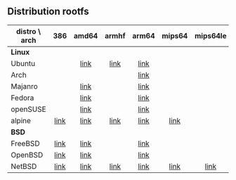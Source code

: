 ## Distribution rootfs

| distro \ arch |    386     |   amd64    |   armhf    |   arm64    |   mips64   |  mips64le  |  ppc64le   |  riscv64   |   s390x    |
| ------------- | :--------: | :--------: | :--------: | :--------: | :--------: | :--------: | :--------: | :--------: | :--------: |
| **Linux**     |
| Ubuntu        |   [][a1]   | [link][a2] | [link][a3] | [link][a4] |   [][a5]   |   [][a6]   | [link][a7] | [link][a8] | [link][a9] |
| Arch          |   [][b1]   |   [][b2]   |   [][b3]   | [link][b4] |   [][b5]   |   [][b6]   |   [][b7]   |   [][b8]   |   [][b9]   |
| Majanro       |   [][c1]   | [link][c2] |   [][c3]   | [link][c4] |   [][c5]   |   [][c6]   |   [][c7]   |   [][c8]   |   [][c9]   |
| Fedora        |   [][d1]   | [link][d2] |   [][d3]   | [link][d4] |   [][d5]   |   [][d6]   | [link][d7] |   [][d8]   | [link][d9] |
| openSUSE      |   [][e1]   | [link][e2] |   [][e3]   | [link][e4] |   [][e5]   |   [][e6]   | [link][e7] | [link][e8] | [link][e9] |
| alpine        | [link][f1] | [link][f2] | [link][f3] | [link][f4] | [link][f5] |   [][f6]   | [link][f7] | [link][f8] | [link][f9] |
| **BSD**       |
| FreeBSD       | [link][g1] | [link][g2] |   [][g3]   | [link][g4] |   [][g5]   |   [][g6]   | [link][g7] | [link][g8] |   [][g9]   |
| OpenBSD       | [link][h1] | [link][h2] |   [][h3]   | [link][h4] |   [][h5]   |   [][h6]   | [link][h7] | [link][h8] |   [][h9]   |
| NetBSD        | [link][i1] | [link][i2] | [link][i3] | [link][i4] | [link][i5] | [link][i6] |   [][i7]   |   [][i8]   |   [][i9]   |

[a1]: <>
[a2]: <https://cdimage.ubuntu.com/ubuntu-base/releases/20.04.4/release/ubuntu-base-20.04.4-base-amd64.tar.gz>
[a3]: <https://cdimage.ubuntu.com/ubuntu-base/releases/20.04.4/release/ubuntu-base-20.04.4-base-armhf.tar.gz>
[a4]: <>
[a5]: <>
[a6]: <>
[a7]: <https://cdimage.ubuntu.com/ubuntu-base/releases/20.04.4/release/ubuntu-base-20.04.4-base-ppc64el.tar.gz>
[a8]: <https://cdimage.ubuntu.com/ubuntu-base/releases/20.04.4/release/ubuntu-base-20.04.4-base-riscv64.tar.gz>
[a9]: <https://cdimage.ubuntu.com/ubuntu-base/releases/20.04.4/release/ubuntu-base-20.04.4-base-s390x.tar.gz>
[b1]: <>
[b2]: <https://archive.archlinux.org/iso/2022.06.01/archlinux-bootstrap-2022.06.01-x86_64.tar.gz>
[b3]: <>
[b4]: <http://os.archlinuxarm.org/os/ArchLinuxARM-aarch64-latest.tar.gz>
[b5]: <>
[b6]: <>
[b7]: <>
[b8]: <>
[b9]: <>
[c1]: <>
[c2]: <>
[c3]: <>
[c4]: <https://github.com/manjaro-arm/rootfs/releases/download/20220613/Manjaro-ARM-aarch64-latest.tar.gz>
[c5]: <>
[c6]: <>
[c7]: <>
[c8]: <>
[c9]: <>
[d1]: <>
[d2]: <https://dl.fedoraproject.org/pub/fedora/linux/releases/36/Container/x86_64/images/Fedora-Container-Base-36-1.5.x86_64.tar.xz>
[d3]: <https://dl.fedoraproject.org/pub/fedora/linux/releases/36/Container/armhfp/images/Fedora-Container-Base-36-1.5.armhfp.tar.xz>
[d4]: <https://dl.fedoraproject.org/pub/fedora/linux/releases/36/Container/aarch64/images/Fedora-Container-Base-36-1.5.aarch64.tar.xz>
[d5]: <>
[d6]: <>
[d7]: <https://dl.fedoraproject.org/pub/fedora-secondary/releases/36/Container/ppc64le/images/Fedora-Container-Base-36-1.5.ppc64le.tar.xz>
[d8]: <>
[d9]: <https://dl.fedoraproject.org/pub/fedora-secondary/releases/36/Container/s390x/images/Fedora-Container-Base-36-1.5.s390x.tar.xz>
[e1]: <>
[e2]: <http://download.opensuse.org/distribution/leap/15.4/appliances/opensuse-leap-image.x86_64-lxc.tar.xz>
[e3]: <>
[e4]: <http://download.opensuse.org/distribution/leap/15.4/appliances/opensuse-leap-image.aarch64-lxc.tar.xz>
[e5]: <>
[e6]: <>
[e7]: <http://download.opensuse.org/distribution/leap/15.4/appliances/opensuse-leap-image.ppc64le-lxc.tar.xz>
[e8]: <http://download.opensuse.org/ports/riscv/tumbleweed/images/openSUSE-Tumbleweed-RISC-V-JeOS-devel.riscv64-rootfs.riscv64.tar.xz>
[e9]: <http://download.opensuse.org/distribution/leap/15.4/appliances/opensuse-leap-image.s390x-lxc.tar.xz>
[f1]: <https://dl-cdn.alpinelinux.org/alpine/v3.16/releases/x86/alpine-minirootfs-3.16.0-x86.tar.gz>
[f2]: <https://dl-cdn.alpinelinux.org/alpine/v3.16/releases/x86_64/alpine-minirootfs-3.16.0-x86_64.tar.gz>
[f3]: <https://dl-cdn.alpinelinux.org/alpine/v3.16/releases/armhf/alpine-minirootfs-3.16.0-armhf.tar.gz>
[f4]: <https://dl-cdn.alpinelinux.org/alpine/v3.16/releases/aarch64/alpine-minirootfs-3.16.0-aarch64.tar.gz>
[f5]: <https://dl-cdn.alpinelinux.org/alpine/edge/releases/mips64/alpine-minirootfs-3.15.0_alpha20210804-mips64.tar.gz>
[f6]: <>
[f7]: <https://dl-cdn.alpinelinux.org/alpine/v3.16/releases/ppc64le/alpine-minirootfs-3.16.0-ppc64le.tar.gz>
[f8]: <https://dl-cdn.alpinelinux.org/alpine/edge/releases/riscv64/alpine-minirootfs-3.15.0_alpha20210804-riscv64.tar.gz>
[f9]: <https://dl-cdn.alpinelinux.org/alpine/v3.16/releases/s390x/alpine-minirootfs-3.16.0-s390x.tar.gz>
[g1]: <https://download.freebsd.org/releases/i386/13.1-RELEASE/base.txz>
[g2]: <https://download.freebsd.org/releases/amd64/13.1-RELEASE/base.txz>
[g3]: <>
[g4]: <https://download.freebsd.org/releases/arm64/13.1-RELEASE/base.txz>
[g5]: <>
[g6]: <>
[g7]: <https://download.freebsd.org/releases/powerpc/13.1-RELEASE/base.txz>
[g8]: <https://download.freebsd.org/releases/riscv/13.1-RELEASE/base.txz>
[g9]: <>
[h1]: <https://cdn.openbsd.org/pub/OpenBSD/7.1/i386/base71.tgz>
[h2]: <https://cdn.openbsd.org/pub/OpenBSD/7.1/amd64/base71.tgz>
[h3]: <>
[h4]: <https://cdn.openbsd.org/pub/OpenBSD/7.1/arm64/base71.tgz>
[h5]: <>
[h6]: <>
[h7]: <https://cdn.openbsd.org/pub/OpenBSD/7.1/powerpc64/base71.tgz>
[h8]: <https://cdn.openbsd.org/pub/OpenBSD/7.1/riscv64/base71.tgz>
[h9]: <>
[i1]: <http://cdn.netbsd.org/pub/NetBSD/NetBSD-9.2/i386/binary/sets/base.tgz>
[i2]: <http://cdn.netbsd.org/pub/NetBSD/NetBSD-9.2/amd64/binary/sets/base.tar.xz>
[i3]: <http://cdn.netbsd.org/pub/NetBSD/NetBSD-9.2/evbarm-earmhf/binary/sets/base.tgz>
[i4]: <http://cdn.netbsd.org/pub/NetBSD/NetBSD-9.2/evbarm-aarch64/binary/sets/base.tgz>
[i5]: <http://cdn.netbsd.org/pub/NetBSD/NetBSD-9.2/evbmips-mips64eb/binary/sets/base.tgz>
[i6]: <http://cdn.netbsd.org/pub/NetBSD/NetBSD-9.2/evbmips-mips64el/binary/sets/base.tgz>
[i7]: <>
[i8]: <>
[i9]: <>
